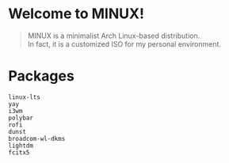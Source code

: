 # Welcome to MINUX!

> MINUX is a minimalist Arch Linux-based distribution.<br/>
> In fact, it is a customized ISO for my personal environment.

# Packages
```text
linux-lts
yay
i3wm
polybar
rofi
dunst
broadcom-wl-dkms
lightdm
fcitx5
```
